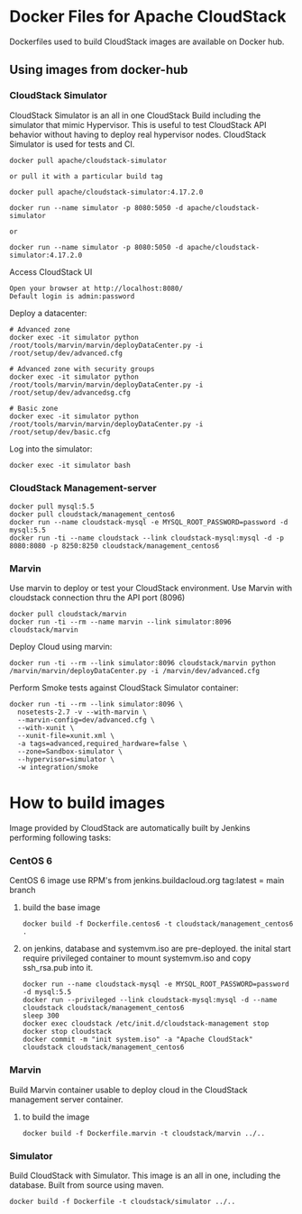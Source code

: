 # Docker Files for Apache CloudStack

Dockerfiles used to build CloudStack images are available on Docker hub.


## Using images from docker-hub


### CloudStack Simulator

CloudStack Simulator is an all in one CloudStack Build including the simulator that mimic Hypervisor. This is useful to test CloudStack API behavior without having to deploy real hypervisor nodes. CloudStack Simulator is used for tests and CI.

```
docker pull apache/cloudstack-simulator

or pull it with a particular build tag

docker pull apache/cloudstack-simulator:4.17.2.0

docker run --name simulator -p 8080:5050 -d apache/cloudstack-simulator

or

docker run --name simulator -p 8080:5050 -d apache/cloudstack-simulator:4.17.2.0

```

Access CloudStack UI
```
Open your browser at http://localhost:8080/
Default login is admin:password
```

Deploy a datacenter:
```
# Advanced zone
docker exec -it simulator python /root/tools/marvin/marvin/deployDataCenter.py -i /root/setup/dev/advanced.cfg

# Advanced zone with security groups
docker exec -it simulator python /root/tools/marvin/marvin/deployDataCenter.py -i /root/setup/dev/advancedsg.cfg

# Basic zone
docker exec -it simulator python /root/tools/marvin/marvin/deployDataCenter.py -i /root/setup/dev/basic.cfg
```

Log into the simulator:
```
docker exec -it simulator bash
```

### CloudStack Management-server

```
docker pull mysql:5.5
docker pull cloudstack/management_centos6
docker run --name cloudstack-mysql -e MYSQL_ROOT_PASSWORD=password -d mysql:5.5
docker run -ti --name cloudstack --link cloudstack-mysql:mysql -d -p 8080:8080 -p 8250:8250 cloudstack/management_centos6
```

### Marvin

Use marvin to deploy or test your CloudStack environment.
Use Marvin with cloudstack connection thru the API port (8096)

```
docker pull cloudstack/marvin
docker run -ti --rm --name marvin --link simulator:8096 cloudstack/marvin
```

Deploy Cloud using marvin:

```
docker run -ti --rm --link simulator:8096 cloudstack/marvin python /marvin/marvin/deployDataCenter.py -i /marvin/dev/advanced.cfg
```

Perform Smoke tests against CloudStack Simulator container:
```
docker run -ti --rm --link simulator:8096 \
  nosetests-2.7 -v --with-marvin \
  --marvin-config=dev/advanced.cfg \
  --with-xunit \
  --xunit-file=xunit.xml \
  -a tags=advanced,required_hardware=false \
  --zone=Sandbox-simulator \
  --hypervisor=simulator \
  -w integration/smoke
```

# How to build images

Image provided by CloudStack are automatically built by Jenkins performing following tasks:


### CentOS 6

CentOS 6 image use RPM's from jenkins.buildacloud.org
tag:latest = main branch

1. build the base image

   ```
   docker build -f Dockerfile.centos6 -t cloudstack/management_centos6 .
   ```

2. on jenkins, database and systemvm.iso are pre-deployed. the inital start require privileged container to
   mount systemvm.iso and copy ssh_rsa.pub into it.

   ```
   docker run --name cloudstack-mysql -e MYSQL_ROOT_PASSWORD=password -d mysql:5.5
   docker run --privileged --link cloudstack-mysql:mysql -d --name cloudstack cloudstack/management_centos6
   sleep 300
   docker exec cloudstack /etc/init.d/cloudstack-management stop
   docker stop cloudstack
   docker commit -m "init system.iso" -a "Apache CloudStack" cloudstack cloudstack/management_centos6
   ```


### Marvin

Build Marvin container usable to deploy cloud in the CloudStack management server container.

1. to build the image

   ```
   docker build -f Dockerfile.marvin -t cloudstack/marvin ../..
   ```

### Simulator

Build CloudStack with Simulator. This image is an all in one, including the database. Built from source using maven.

```
docker build -f Dockerfile -t cloudstack/simulator ../..
```
